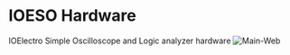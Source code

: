 # IOESO Hardware
IOElectro Simple Oscilloscope and Logic analyzer hardware
![Main-Web](https://github.com/ioeso/ioeso-hardware/assets/64005694/11e3b8d1-f12a-43bf-9128-a2f6fd6d50e3)
